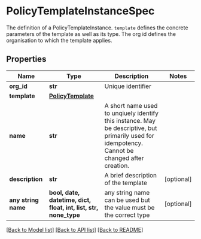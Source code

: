 # PolicyTemplateInstanceSpec

The definition of a PolicyTemplateInstance. `template` defines the concrete parameters of the template as well as its type. The org id defines the organisation to which the template applies. 

## Properties
Name | Type | Description | Notes
------------ | ------------- | ------------- | -------------
**org_id** | **str** | Unique identifier | 
**template** | [**PolicyTemplate**](PolicyTemplate.md) |  | 
**name** | **str** | A short name used to unqiuely identify this instance. May be descriptive, but primarily used for idempotency. Cannot be changed after creation.  | 
**description** | **str** | A brief description of the template | [optional] 
**any string name** | **bool, date, datetime, dict, float, int, list, str, none_type** | any string name can be used but the value must be the correct type | [optional]

[[Back to Model list]](../README.md#documentation-for-models) [[Back to API list]](../README.md#documentation-for-api-endpoints) [[Back to README]](../README.md)


